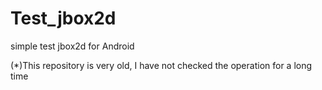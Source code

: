 # Test_jbox2d
simple test jbox2d for Android

(*)This repository is very old, I have not checked the operation for a long time
